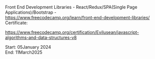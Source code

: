 Front End Development Libraries - React/Redux/SPA(Single Page Applications)/Bootstrap - </br>
https://www.freecodecamp.org/learn/front-end-development-libraries/ </br>
Certificate: </br>

https://www.freecodecamp.org/certification/Evilusean/javascript-algorithms-and-data-structures-v8

Start: 05January 2024 </br>
End: 11March2025
